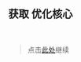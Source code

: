 ## 获取 优化核心

<br />

> 点击[此处](https://github.com/SIRT43/Optimization-Core/releases/download/1.18.2-fabric/Optimization-Core-1.18.2-fabric-v2.2.5.zip)继续